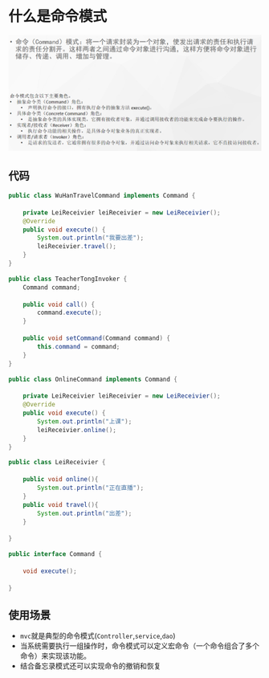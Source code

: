 # 什么是命令模式

![image-20221229111632036](./images/image-20221229_03.png)

## 代码

```java
public class WuHanTravelCommand implements Command {

    private LeiReceivier leiReceivier = new LeiReceivier();
    @Override
    public void execute() {
        System.out.println("我要出差");
        leiReceivier.travel();
    }
}
```

```java
public class TeacherTongInvoker {
    Command command;

    public void call() {
        command.execute();
    }

    public void setCommand(Command command) {
        this.command = command;
    }
}
```

```java
public class OnlineCommand implements Command {

    private LeiReceivier leiReceivier = new LeiReceivier();
    @Override
    public void execute() {
        System.out.println("上课");
        leiReceivier.online();
    }
}
```

```java
public class LeiReceivier {

    public void online(){
        System.out.println("正在直播");
    }
    public void travel(){
        System.out.println("出差");
    }

}
```

```java
public interface Command {

    void execute();

}
```

## 使用场景

- `mvc`就是典型的命令模式(`Controller`,`service`,`dao`)
- 当系统需要执行一组操作时，命令模式可以定义宏命令（一个命令组合了多个命令）来实现该功能。
- 结合备忘录模式还可以实现命令的撤销和恢复